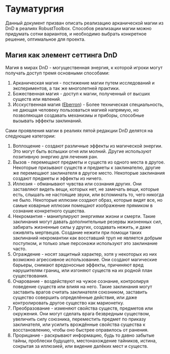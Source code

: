 # Тауматургия

Данный документ призван описать реализацию арканической магии из DnD в реалиях RobustToolbox. Способов реализации магии можно придумать сотни вариантов, и необходимо выбрать конкретное решение, оптимальное для проекта.

## Магия как элемент сеттинга DnD

Магия в мирах DnD - могущественная энергия, к которой игроки могут получать доступ тремя основными способами:

1) Арканическая магия - постижение магии путем исследований и экспериментов, а так же многолетней практики. 
2) Божественная магия - доступ к магии, полученный от высших существ или явлений.
3) Исскуственная магия ([Eberron]([url](https://eberron.fandom.com/wiki/Magic))) - Более техническая специальность, не дающая человеку пользоваться магией напрямую, но позволяющая создавать механизмы и приборы, способные вызывать эффекты заклинаний. 

Сами проявления магии в реалиях пятой редакции DnD делятся на следующие категории:

1) Воплощение - создают различные эффекты из магической энергии. Это могут быть вспышки огня или молний. Другие используют позитивную энергию для лечения ран.
2) Вызов - перемещают предметы и существ из одного места в другое. Некоторые призывают существ и предметы к заклинателю, другие же перемещают заклинателя в другое место. Некоторые заклинания создают предметы и эффекты из ничего.
3) Иллюзия - обманывают чувства или сознания других. Они заставляют видеть вещи, которых нет, не замечать вещи, которые есть, слышать не настоящие звуки, или вспоминать то, чего никогда не было. Некоторые иллюзии создают образ, которые видят все, но самые коварные иллюзии помещают изображение прямиком в сознание конкретного существа.
4) Некромантия - манипулируют энергиями жизни и смерти. Такие заклинания могут давать дополнительные резервы жизненных сил, забирать жизненные силы у других, создавать нежить, и даже оживлять мертвецов. Создание нежити при помощи таких заклинаний некромантии как восставший труп не является добрым поступком, и только злые персонажи используют это заклинание часто.
5) Ограждение - носят защитный характер, хотя у некоторых из них возможно агрессивное использование. Они создают магические барьеры, снимают вредоносные эффекты, причиняют вред нарушителям границ, или изгоняют существ на их родной план существования.
6) Очарование - воздействуют на чужое сознание, контролируя поведение существ или влияя на него. Такие заклинания могут заставить врагов считать заклинателя союзником, заставить существо совершить определённые действия, или даже контролировать другое существо как марионетку.
7) Преобразование - изменяют свойства существ, предметов или окружения. Они могут сделать врага безвредным существом, увеличить силу союзника, переместить предмет по приказу заклинателя, или усилить врождённые свойства существа к восстановлению, чтобы оно быстрее оправилось от ранения.
8) Прорицание - раскрывают информацию, будь то давно забытые тайны, проблески будущего, местонахождение тайников, истина, сокрытая за иллюзией, или видение далёких мест и существ.

